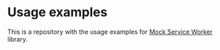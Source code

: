 # Usage examples

This is a repository with the usage examples for [Mock Service Worker](https://github.com/mswjs/msw) library.
